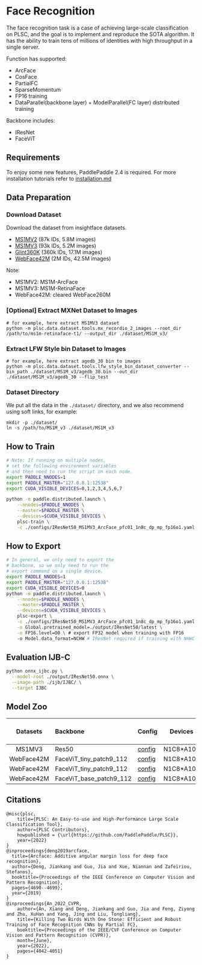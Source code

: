 # Face Recognition

The face recognition task is a case of achieving large-scale classification on PLSC, 
and the goal is to implement and reproduce the SOTA algorithm. It has 
the ability to train tens of millions of identities with high throughput in a single server.

Function has supported:
* ArcFace
* CosFace
* PartialFC
* SparseMomentum
* FP16 training
* DataParallel(backbone layer) + ModelParallel(FC layer) distributed training

Backbone includes:
* IResNet
* FaceViT

## Requirements
To enjoy some new features, PaddlePaddle 2.4 is required. For more installation tutorials 
refer to [installation.md](../../../tutorials/get_started/installation.md)

## Data Preparation

### Download Dataset

Download the dataset from insightface datasets.

- [MS1MV2](https://github.com/deepinsight/insightface/tree/master/recognition/_datasets_#ms1m-arcface-85k-ids58m-images-57) (87k IDs, 5.8M images)
- [MS1MV3](https://github.com/deepinsight/insightface/tree/master/recognition/_datasets_#ms1m-retinaface) (93k IDs, 5.2M images)
- [Glint360K](https://github.com/deepinsight/insightface/tree/master/recognition/partial_fc#4-download) (360k IDs, 17.1M images)
- [WebFace42M](https://github.com/deepinsight/insightface/blob/master/recognition/arcface_torch/docs/prepare_webface42m.md) (2M IDs, 42.5M images)

Note:
* MS1MV2: MS1M-ArcFace
* MS1MV3: MS1M-RetinaFace
* WebFace42M: cleared WebFace260M

### [Optional] Extract MXNet Dataset to Images
```shell
# for example, here extract MS1MV3 dataset
python -m plsc.data.dataset.tools.mx_recordio_2_images --root_dir /path/to/ms1m-retinaface-t1/ --output_dir ./dataset/MS1M_v3/
```

### Extract LFW Style bin Dataset to Images
```shell
# for example, here extract agedb_30 bin to images
python -m plsc.data.dataset.tools.lfw_style_bin_dataset_converter --bin_path ./dataset/MS1M_v3/agedb_30.bin --out_dir ./dataset/MS1M_v3/agedb_30 --flip_test
```

### Dataset Directory
We put all the data in the `./dataset/` directory, and we also recommend using soft links, for example:
```shell
mkdir -p ./dataset/
ln -s /path/to/MS1M_v3 ./dataset/MS1M_v3
```

## How to Train

```bash
# Note: If running on multiple nodes, 
# set the following environment variables 
# and then need to run the script on each node.
export PADDLE_NNODES=1
export PADDLE_MASTER="127.0.0.1:12538"
export CUDA_VISIBLE_DEVICES=0,1,2,3,4,5,6,7

python -m paddle.distributed.launch \
    --nnodes=$PADDLE_NNODES \
    --master=$PADDLE_MASTER \
    --devices=$CUDA_VISIBLE_DEVICES \
    plsc-train \
    -c ./configs/IResNet50_MS1MV3_ArcFace_pfc01_1n8c_dp_mp_fp16o1.yaml
```

## How to Export

```bash
# In general, we only need to export the 
# backbone, so we only need to run the 
# export command on a single device.
export PADDLE_NNODES=1
export PADDLE_MASTER="127.0.0.1:12538"
export CUDA_VISIBLE_DEVICES=0
python -m paddle.distributed.launch \
    --nnodes=$PADDLE_NNODES \
    --master=$PADDLE_MASTER \
    --devices=$CUDA_VISIBLE_DEVICES \
    plsc-export \
    -c ./configs/IResNet50_MS1MV3_ArcFace_pfc01_1n8c_dp_mp_fp16o1.yaml \
    -o Global.pretrained_model=./output/IResNet50/latest \
    -o FP16.level=O0 \ # export FP32 model when training with FP16
    -o Model.data_format=NCHW # IResNet required if training with NHWC 
```

## Evaluation IJB-C
```bash
python onnx_ijbc.py \
  --model-root ./output/IResNet50.onnx \
  --image-path ./ijb/IJBC/ \
  --target IJBC
```

## Model Zoo

|  Datasets  | Backbone                | Config                                                       | Devices   | PFC  | IJB-C(1E-4) | IJB-C(1E-5) | checkpoint                                                   | log                                                          |
| :--------: | :---------------------- | ------------------------------------------------------------ | --------- | ---- | ----------- | :---------- | :----------------------------------------------------------- | ------------------------------------------------------------ |
|   MS1MV3   | Res50                   | [config](./configs/IResNet50_MS1MV3_ArcFace_pfc10_1n8c_dp_mp_fp16o1.yaml) | N1C8*A100 | 1.0  | 96.52       | 94.60       | [download](https://plsc.bj.bcebos.com/models/face/v2.4/IResNet50_MS1MV3_ArcFace_pfc10_1n8c_dp_mp_fp16o1.pdparams) | [download](https://plsc.bj.bcebos.com/models/face/v2.4/IResNet50_MS1MV3_ArcFace_pfc10_1n8c_dp_mp_fp16o1.log) |
| WebFace42M | FaceViT_tiny_patch9_112 | [config](./configs/FaceViT_tiny_patch9_112_WebFace42M_CosFace_pfc10_droppath005_mask0_1n8c_dp_mp_fp16o1.yaml) | N1C8*A100 | 1.0  | 97.24       | 95.79       | [download](https://plsc.bj.bcebos.com/models/face/v2.4/FaceViT_tiny_patch9_112_WebFace42M_CosFace_pfc10_droppath005_mask0_1n8c_dp_mp_fp16o1.pdparams) | [download](https://plsc.bj.bcebos.com/models/face/v2.4/FaceViT_tiny_patch9_112_WebFace42M_CosFace_pfc10_droppath005_mask0_1n8c_dp_mp_fp16o1.log) |
| WebFace42M | FaceViT_tiny_patch9_112 | [config](./configs/FaceViT_tiny_patch9_112_WebFace42M_CosFace_pfc02_droppath005_mask0_1n8c_dp_mp_fp16o1.yaml) | N1C8*A100 | 0.2  | 97.28       | 95.79       | [download](https://plsc.bj.bcebos.com/models/face/v2.4/FaceViT_tiny_patch9_112_WebFace42M_CosFace_pfc02_droppath005_mask0_1n8c_dp_mp_fp16o1.pdparams) | [download](https://plsc.bj.bcebos.com/models/face/v2.4/FaceViT_tiny_patch9_112_WebFace42M_CosFace_pfc02_droppath005_mask0_1n8c_dp_mp_fp16o1.log) |
| WebFace42M | FaceViT_base_patch9_112 | [config](./configs/FaceViT_base_patch9_112_WebFace42M_CosFace_pfc03_droppath005_mask005_1n8c_dp_mp_fp16o1.yaml) | N1C8*A100 | 0.3  | 97.97       | 97.04       | [download](https://plsc.bj.bcebos.com/models/face/v2.4/FaceViT_base_patch9_112_WebFace42M_CosFace_pfc03_droppath005_mask005_1n8c_dp_mp_fp16o1.pdparams) | [download](https://plsc.bj.bcebos.com/models/face/v2.4/FaceViT_base_patch9_112_WebFace42M_CosFace_pfc03_droppath005_mask005_1n8c_dp_mp_fp16o1.log) |

## Citations

```
@misc{plsc,
    title={PLSC: An Easy-to-use and High-Performance Large Scale Classification Tool},
    author={PLSC Contributors},
    howpublished = {\url{https://github.com/PaddlePaddle/PLSC}},
    year={2022}
}
@inproceedings{deng2019arcface,
  title={Arcface: Additive angular margin loss for deep face recognition},
  author={Deng, Jiankang and Guo, Jia and Xue, Niannan and Zafeiriou, Stefanos},
  booktitle={Proceedings of the IEEE Conference on Computer Vision and Pattern Recognition},
  pages={4690--4699},
  year={2019}
}
@inproceedings{An_2022_CVPR,
    author={An, Xiang and Deng, Jiankang and Guo, Jia and Feng, Ziyong and Zhu, XuHan and Yang, Jing and Liu, Tongliang},
    title={Killing Two Birds With One Stone: Efficient and Robust Training of Face Recognition CNNs by Partial FC},
    booktitle={Proceedings of the IEEE/CVF Conference on Computer Vision and Pattern Recognition (CVPR)},
    month={June},
    year={2022},
    pages={4042-4051}
}
```

